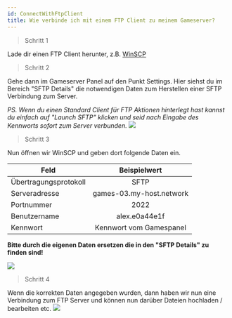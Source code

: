 ```yaml
---
id: ConnectWithFtpClient
title: Wie verbinde ich mit einem FTP Client zu meinem Gameserver?
---
```



> Schritt 1

Lade dir einen FTP Client herunter, z.B. [WinSCP](https://winscp.net/eng/download.php)

> Schritt 2

Gehe dann im Gameserver Panel auf den Punkt Settings. Hier siehst du im Bereich "SFTP Details" die notwendigen Daten zum Herstellen einer SFTP Verbindung zum Server.

*PS. Wenn du einen Standard Client für FTP Aktionen hinterlegt hast kannst du einfach auf "Launch SFTP" klicken und seid nach Eingabe des Kennworts sofort zum Server verbunden.*
![](https://puhscreen.de/1e2bb/kAFoRAfe47.png/raw)

> Schritt 3

Nun öffnen wir WinSCP und geben dort folgende Daten ein.

| Feld        |      Beispielwert      |
| ------------- | :-----------: |
| Übertragungsprotokoll      |   SFTP    |
| Serveradresse      | games-03.my-host.network |
| Portnummer      |   2022    |
| Benutzername |   alex.e0a44e1f    |
| Kennwort |   Kennwort vom Gamespanel    |
**Bitte durch die eigenen Daten ersetzen die in den "SFTP Details" zu finden sind!**

![](https://puhscreen.de/1e2bb/vURIPodI01.png/raw)

> Schritt 4

Wenn die korrekten Daten angegeben wurden, dann haben wir nun eine Verbindung zum FTP Server und können nun darüber Dateien hochladen / bearbeiten etc.
![](https://puhscreen.de/1e2bb/VuFeLEWI34.png/raw)
